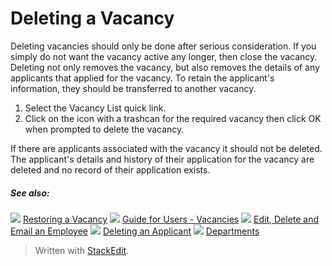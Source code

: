 # Deleting a Vacancy

Deleting vacancies should only be done after serious consideration. If you simply do not want the vacancy active any longer, then close the vacancy. Deleting not only removes the vacancy, but also removes the details of any applicants that applied for the vacancy. To retain the applicant's information, they should be transferred to another vacancy.

1.  Select the  Vacancy List  quick link.
2.  Click on the icon with a trashcan for the required vacancy then click OK when prompted to delete the vacancy.

If there are applicants associated with the vacancy it should not be deleted. The applicant's details and history of their application for the vacancy are deleted and no record of their application exists.

##### See also:

![](../Resources/Images/icon-document-link.png) [Restoring a Vacancy](restoring_a_vacancy.htm)
![](../Resources/Images/icon-document-link.png) [Guide for Users - Vacancies](guide_for_users_vacancies.htm)
![](../Resources/Images/icon-document-link.png) [Edit, Delete and Email an Employee](edit_delete_and_email_an_employee.htm)
![](../Resources/Images/icon-document-link.png) [Deleting an Applicant](deleting_an_applicant.htm)
![](../Resources/Images/icon-document-link.png) [Departments](departments.htm)



> Written with [StackEdit](https://stackedit.io/).
<!--stackedit_data:
eyJoaXN0b3J5IjpbLTE4NjM3MzUyNThdfQ==
-->
